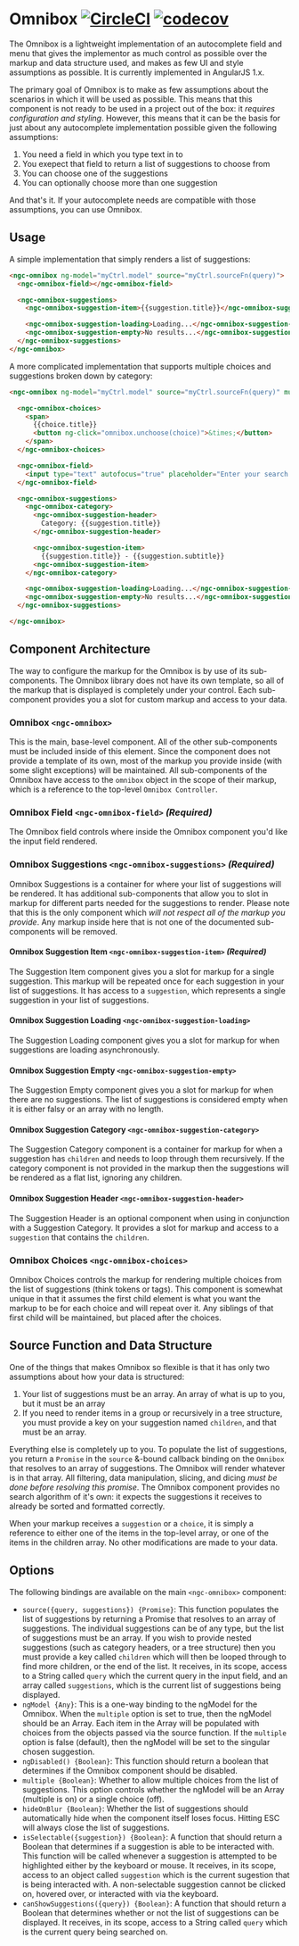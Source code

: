 # Omnibox [![CircleCI](https://circleci.com/gh/UrbanCompass/ngc-omnibox.svg?style=shield)](https://circleci.com/gh/UrbanCompass/ngc-omnibox) [![codecov](https://codecov.io/gh/UrbanCompass/ngc-omnibox/branch/master/graph/badge.svg)](https://codecov.io/gh/UrbanCompass/ngc-omnibox)

The Omnibox is a lightweight implementation of an autocomplete field and menu that gives the
implementor as much control as possible over the markup and data structure used, and makes as few
UI and style assumptions as possible. It is currently implemented in AngularJS 1.x.

The primary goal of Omnibox is to make as few assumptions about the scenarios in which it will
be used as possible. This means that this component is not ready to be used in a project out of the
box: it *requires configuration and styling*. However, this means that it can be the basis for just
about any autocomplete implementation possible given the following assumptions:

1. You need a field in which you type text in to
2. You exepect that field to return a list of suggestions to choose from
3. You can choose one of the suggestions
4. You can optionally choose more than one suggestion

And that's it. If your autocomplete needs are compatible with those assumptions, you can use
Omnibox.

## Usage

A simple implementation that simply renders a list of suggestions:

```html
<ngc-omnibox ng-model="myCtrl.model" source="myCtrl.sourceFn(query)">
  <ngc-omnibox-field></ngc-omnibox-field>

  <ngc-omnibox-suggestions>
    <ngc-omnibox-suggestion-item>{{suggestion.title}}</ngc-omnibox-suggestion-item>

    <ngc-omnibox-suggestion-loading>Loading...</ngc-omnibox-suggestion-loading>
    <ngc-omnibox-suggestion-empty>No results...</ngc-omnibox-suggestion-empty>
  </ngc-omnibox-suggestions>
</ngc-omnibox>
```

A more complicated implementation that supports multiple choices and suggestions broken down by
category:

```html
<ngc-omnibox ng-model="myCtrl.model" source="myCtrl.sourceFn(query)" multiple="true">

  <ngc-omnibox-choices>
    <span>
      {{choice.title}}
      <button ng-click="omnibox.unchoose(choice)">&times;</button>
    </span>
  </ngc-omnibox-choices>

  <ngc-omnibox-field>
    <input type="text" autofocus="true" placeholder="Enter your search...">
  </ngc-omnibox-field>

  <ngc-omnibox-suggestions>
    <ngc-omnibox-category>
      <ngc-omnibox-suggestion-header>
        Category: {{suggestion.title}}
      </ngc-omnibox-suggestion-header>

      <ngc-omnibox-sugestion-item>
        {{suggestion.title}} - {{suggestion.subtitle}}
      <ngc-omnibox-suggestion-item>
    </ngc-omnibox-category>

    <ngc-omnibox-suggestion-loading>Loading...</ngc-omnibox-suggestion-loading>
    <ngc-omnibox-suggestion-empty>No results...</ngc-omnibox-suggestion-empty>
  </ngc-omnibox-suggestions>

</ngc-omnibox>
```

## Component Architecture

The way to configure the markup for the Omnibox is by use of its sub-components. The Omnibox library
does not have its own template, so all of the markup that is displayed is completely under your
control. Each sub-component provides you a slot for custom markup and access to your data.

### Omnibox `<ngc-omnibox>`

This is the main, base-level component. All of the other sub-components must be
included inside of this element. Since the component does not provide a template of its own, most of
the markup you provide inside (with some slight exceptions) will be maintained. All sub-components
of the Omnibox have access to the `omnibox` object in the scope of their markup, which is a
reference to the top-level `Omnibox Controller`.

### Omnibox Field `<ngc-omnibox-field>` _(Required)_

The Omnibox field controls where inside the Omnibox component you'd like the input field rendered.

### Omnibox Suggestions `<ngc-omnibox-suggestions>` _(Required)_

Omnibox Suggestions is a container for where your list of suggestions will be rendered. It has
additional sub-components that allow you to slot in markup for different parts needed for the
suggestions to render. Please note that this is the only component which *will not respect all of
the markup you provide*. Any markup inside here that is not one of the documented sub-components
will be removed.

#### Omnibox Suggestion Item `<ngc-omnibox-suggestion-item>` _(Required)_
The Suggestion Item component gives you a slot for markup for a single suggestion. This markup
will be repeated once for each suggestion in your list of suggestions. It has access to a
`suggestion`, which represents a single suggestion in your list of suggestions.

#### Omnibox Suggestion Loading `<ngc-omnibox-suggestion-loading>`
The Suggestion Loading component gives you a slot for markup for when suggestions are loading
asynchronously.

#### Omnibox Suggestion Empty `<ngc-omnibox-suggestion-empty>`
The Suggestion Empty component gives you a slot for markup for when there are no suggestions. The
list of suggestions is considered empty when it is either falsy or an array with no length.

#### Omnibox Suggestion Category `<ngc-omnibox-suggestion-category>`
The Suggestion Category component is a container for markup for when a suggestion has `children`
and needs to loop through them recursively. If the category component is not provided in the markup
then the suggestions will be rendered as a flat list, ignoring any children.

#### Omnibox Suggestion Header `<ngc-omnibox-suggestion-header>`
The Suggestion Header is an optional component when using in conjunction with a Suggestion Category.
It provides a slot for markup and access to a `suggestion` that contains the `children`.

### Omnibox Choices `<ngc-omnibox-choices>`

Omnibox Choices controls the markup for rendering multiple choices from the list of suggestions
(think tokens or tags). This component is somewhat unique in that it assumes the first child element
is what you want the markup to be for each choice and will repeat over it. Any siblings of that
first child will be maintained, but placed after the choices.

## Source Function and Data Structure

One of the things that makes Omnibox so flexible is that it has only two assumptions about how your
data is structured:

1. Your list of suggestions must be an array. An array of what is up to you, but it must be an array
2. If you need to render items in a group or recursively in a tree structure, you must provide a
key on your suggestion named `children`, and that must be an array.

Everything else is completely up to you. To populate the list of suggestions, you return a `Promise`
in the `source` &-bound callback binding on the `Omnibox` that resolves to an array of suggestions.
The Omnibox will render whatever is in that array. All filtering, data manipulation, slicing, and
dicing _must be done before resolving this promise_. The Omnibox component provides no search
algorithm of it's own: it expects the suggestions it receives to already be sorted and formatted
correctly.

When your markup receives a `suggestion` or a `choice`, it is simply a reference to either one of
the items in the top-level array, or one of the items in the children array. No other modifications
are made to your data.

## Options

The following bindings are available on the main `<ngc-omnibox>` component:

- `source({query, suggestions}) {Promise}`: This function populates the list of suggestions by
returning a Promise that resolves to an array of suggestions. The individual suggestions can be of
any type, but the list of suggestions must be an array. If you wish to provide nested suggestions
(such as category headers, or a tree structure) then you must provide a key called `children` which
will then be looped through to find more children, or the end of the list. It receives, in its
scope, access to a String called `query` which the current query in the input field, and an array
called `suggestions`, which is the current list of suggestions being displayed.
- `ngModel {Any}`: This is a one-way binding to the ngModel for the Omnibox. When the `multiple`
option is set to true, then the ngModel should be an Array. Each item in the Array will be populated
with choices from the objects passed via the source function. If the `multiple` option is false
(default), then the ngModel will be set to the singular chosen suggestion.
- `ngDisabled() {Boolean}`: This function should return a boolean that determines if the Omnibox
component should be disabled.
- `multiple {Boolean}`: Whether to allow multiple choices from the list of suggestions. This option
controls whether the ngModel will be an Array (multiple is on) or a single choice (off).
- `hideOnBlur {Boolean}`: Whether the list of suggestions should automatically hide when the component
itself loses focus. Hitting ESC will always close the list of suggestions.
- `isSelectable({suggestion}) {Boolean}`: A function that should return a Boolean that determines if
a suggestion is able to be interacted with. This function will be called whenever a suggestion is
attempted to be highlighted either by the keyboard or mouse. It receives, in its scope, access to an
object called `suggestion` which is the current sugestion that is being interacted with. A
non-selectable suggestion cannot be clicked on, hovered over, or interacted with via the keyboard.
- `canShowSuggestions({query}) {Boolean}`: A function that should return a Boolean that determines
whether or not the list of suggestions can be displayed. It receives, in its scope, access to a
String called `query` which is the current query being searched on.
